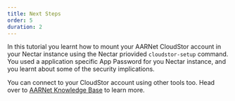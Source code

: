 ```yaml
---
title: Next Steps
order: 5
duration: 2
---
```


In this tutorial you learnt how to mount your AARNet CloudStor account in your Nectar instance using the Nectar priovided `cloudstor-setup` command. You used a application specific App Password for you Nectar instance, and you learnt about some of the security implications.

You can connect to your CloudStor account using other tools too. Head over to [AARNet Knowledge Base](https://support.aarnet.edu.au/hc/en-us/categories/200217608-CloudStor) to learn more.

